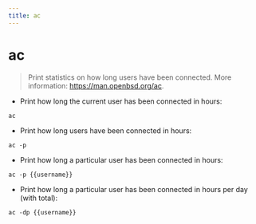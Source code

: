 ```yaml
---
title: ac
---
```

# ac

> Print statistics on how long users have been connected.
> More information: <https://man.openbsd.org/ac>.

- Print how long the current user has been connected in hours:

`ac`

- Print how long users have been connected in hours:

`ac -p`

- Print how long a particular user has been connected in hours:

`ac -p {{username}}`

- Print how long a particular user has been connected in hours per day (with total):

`ac -dp {{username}}`
